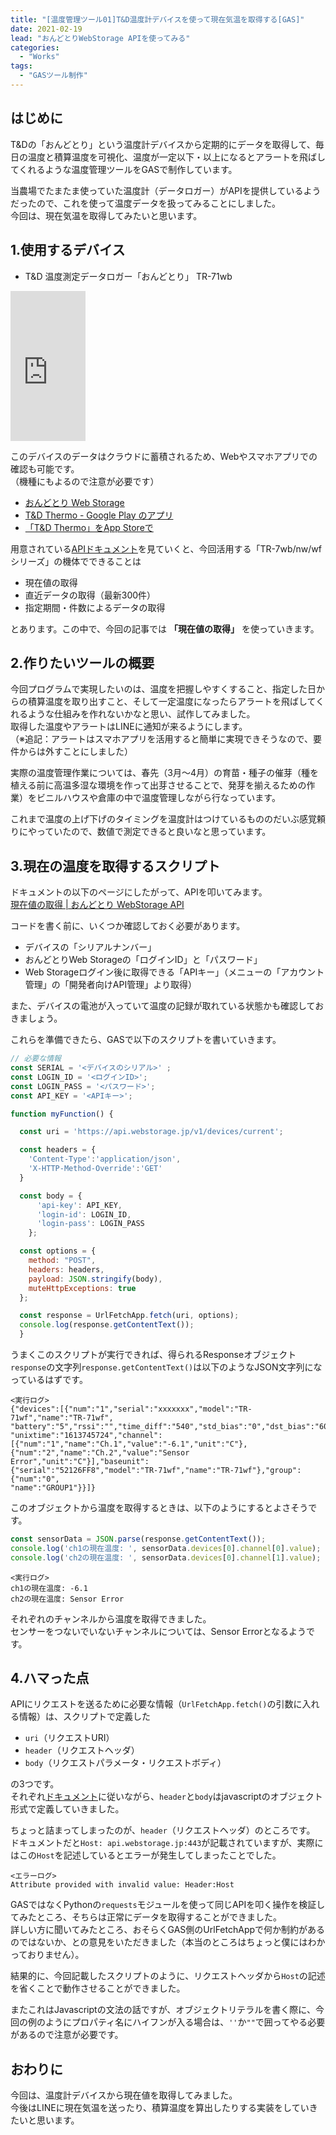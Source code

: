 ```yaml
---
title: "[温度管理ツール01]T&D温度計デバイスを使って現在気温を取得する[GAS]"
date: 2021-02-19
lead: "おんどとりWebStorage APIを使ってみる"
categories:
  - "Works"
tags:
  - "GASツール制作"
---
```


## はじめに
T&Dの「おんどとり」という温度計デバイスから定期的にデータを取得して、毎日の温度と積算温度を可視化、温度が一定以下・以上になるとアラートを飛ばしてくれるような温度管理ツールをGASで制作しています。

当農場でたまたま使っていた温度計（データロガー）がAPIを提供しているようだったので、これを使って温度データを扱ってみることにしました。  
今回は、現在気温を取得してみたいと思います。

## 1.使用するデバイス
- T&D 温度測定データロガー「おんどとり」 TR-71wb

<iframe style="width:120px;height:240px;" marginwidth="0" marginheight="0" scrolling="no" frameborder="0" src="https://rcm-fe.amazon-adsystem.com/e/cm?ref=qf_sp_asin_til&t=massasquash08-22&m=amazon&o=9&p=8&l=as1&IS1=1&detail=1&asins=B07NHYL461&linkId=7122ef05ade3a94e8f1379ede13586f6&bc1=ffffff&amp;lt1=_top&fc1=333333&lc1=0066c0&bg1=ffffff&f=ifr">
</iframe>

このデバイスのデータはクラウドに蓄積されるため、Webやスマホアプリでの確認も可能です。  
（機種にもよるので注意が必要です）
- [おんどとり Web Storage ](https://ondotori.webstorage.jp/) 
- [T&D Thermo - Google Play のアプリ](https://play.google.com/store/apps/details?id=com.tandd.android.thermoweb&hl=ja&gl=US)
- [‎「T&D Thermo」をApp Storeで](https://apps.apple.com/jp/app/t-d-thermo/id703327096)

用意されている[APIドキュメント](https://ondotori.webstorage.jp/docs/api/)を見ていくと、今回活用する「TR-7wb/nw/wfシリーズ」の機体でできることは
- 現在値の取得
- 直近データの取得（最新300件）
- 指定期間・件数によるデータの取得

とあります。この中で、今回の記事では **「現在値の取得」** を使っていきます。


## 2.作りたいツールの概要
今回プログラムで実現したいのは、温度を把握しやすくすること、指定した日からの積算温度を取り出すこと、そして一定温度になったらアラートを飛ばしてくれるような仕組みを作れないかなと思い、試作してみました。  
取得した温度やアラートはLINEに通知が来るようにします。  
（※追記：アラートはスマホアプリを活用すると簡単に実現できそうなので、要件からは外すことにしました）

実際の温度管理作業については、春先（3月〜4月）の育苗・種子の催芽（種を植える前に高温多湿な環境を作って出芽させることで、発芽を揃えるための作業）をビニルハウスや倉庫の中で温度管理しながら行なっています。  

これまで温度の上げ下げのタイミングを温度計はつけているもののだいぶ感覚頼りにやっていたので、数値で測定できると良いなと思っています。  


## 3.現在の温度を取得するスクリプト
ドキュメントの以下のページにしたがって、APIを叩いてみます。  
[現在値の取得 | おんどとり WebStorage API](https://ondotori.webstorage.jp/docs/api/reference/devices_device.html)

コードを書く前に、いくつか確認しておく必要があります。
- デバイスの「シリアルナンバー」
- おんどとりWeb Storageの「ログインID」と「パスワード」
- Web Storageログイン後に取得できる「APIキー」（メニューの「アカウント管理」の「開発者向けAPI管理」より取得）

また、デバイスの電池が入っていて温度の記録が取れている状態かも確認しておきましょう。  

これらを準備できたら、GASで以下のスクリプトを書いていきます。

```javascript
// 必要な情報
const SERIAL = '<デバイスのシリアル>' ;
const LOGIN_ID = '<ログインID>';
const LOGIN_PASS = '<パスワード>';
const API_KEY = '<APIキー>';

function myFunction() {

  const uri = 'https://api.webstorage.jp/v1/devices/current';

  const headers = {
    'Content-Type':'application/json',
    'X-HTTP-Method-Override':'GET'
  }

  const body = {
      'api-key': API_KEY,
      'login-id': LOGIN_ID,
      'login-pass': LOGIN_PASS
    };

  const options = {
    method: "POST",
    headers: headers,
    payload: JSON.stringify(body),
    muteHttpExceptions: true
  };

  const response = UrlFetchApp.fetch(uri, options);
  console.log(response.getContentText());
  }
```

うまくこのスクリプトが実行できれば、得られるResponseオブジェクト`response`の文字列`response.getContentText()`は以下のようなJSON文字列になっているはずです。

```
<実行ログ>
{"devices":[{"num":"1","serial":"xxxxxxx","model":"TR-71wf","name":"TR-71wf",
"battery":"5","rssi":"","time_diff":"540","std_bias":"0","dst_bias":"60",
"unixtime":"1613745724","channel":[{"num":"1","name":"Ch.1","value":"-6.1","unit":"C"},
{"num":"2","name":"Ch.2","value":"Sensor Error","unit":"C"}],"baseunit":
{"serial":"52126FF8","model":"TR-71wf","name":"TR-71wf"},"group":{"num":"0",
"name":"GROUP1"}}]}
```

このオブジェクトから温度を取得するときは、以下のようにするとよさそうです。
```javascript
const sensorData = JSON.parse(response.getContentText());
console.log('ch1の現在温度: ', sensorData.devices[0].channel[0].value);
console.log('ch2の現在温度: ', sensorData.devices[0].channel[1].value);
```

```
<実行ログ>
ch1の現在温度: -6.1
ch2の現在温度: Sensor Error
```

それぞれのチャンネルから温度を取得できました。  
センサーをつないでいないチャンネルについては、Sensor Errorとなるようです。

## 4.ハマった点
APIにリクエストを送るために必要な情報（`UrlFetchApp.fetch()`の引数に入れる情報）は、スクリプトで定義した
- `uri`（リクエストURI）
- `header`（リクエストヘッダ）
- `body`（リクエストパラメータ・リクエストボディ）

の3つです。  
それぞれ[ドキュメント](https://ondotori.webstorage.jp/docs/api/reference/devices_device.html)に従いながら、`header`と`body`はjavascriptのオブジェクト形式で定義していきました。  

ちょっと詰まってしまったのが、`header`（リクエストヘッダ）のところです。  
ドキュメントだと`Host: api.webstorage.jp:443`が記載されていますが、実際にはこの`Host`を記述しているとエラーが発生してしまったことでした。  

```
<エラーログ>
Attribute provided with invalid value: Header:Host
```

GASではなくPythonの`requests`モジュールを使って同じAPIを叩く操作を検証してみたところ、そちらは正常にデータを取得することができました。  
詳しい方に聞いてみたところ、おそらくGAS側のUrlFetchAppで何か制約があるのではないか、との意見をいただきました（本当のところはちょっと僕にはわかっておりません）。  

結果的に、今回記載したスクリプトのように、リクエストヘッダから`Host`の記述を省くことで動作させることができました。  

またこれはJavascriptの文法の話ですが、オブジェクトリテラルを書く際に、今回の例のようにプロパティ名にハイフンが入る場合は、`''`か`""`で囲ってやる必要があるので注意が必要です。

## おわりに
今回は、温度計デバイスから現在値を取得してみました。  
今後はLINEに現在気温を送ったり、積算温度を算出したりする実装をしていきたいと思います。